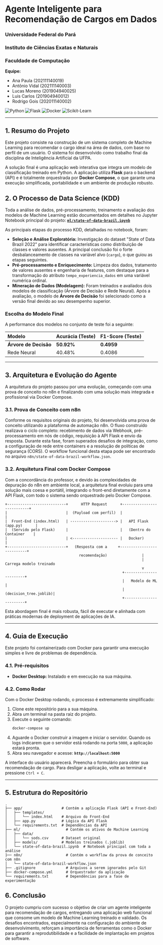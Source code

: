  # Agente Inteligente para Recomendação de Cargos em Dados

### Universidade Federal do Pará
### Instituto de Ciências Exatas e Naturais
### Faculdade de Computação

**Equipe:**
* Ana Paula (202111140019)
* Antônio Vidal (202111140003)
* Lucas Moreno (201904940025)
* Luis Carlos (201904940012)
* Rodrigo Gois (202011140002)

![Python](https://img.shields.io/badge/Python-3.9-blue.svg)
![Flask](https://img.shields.io/badge/Flask-2.0-lightgrey.svg)
![Docker](https://img.shields.io/badge/Docker-Compose-blue.svg)
![Scikit-Learn](https://img.shields.io/badge/scikit--learn-1.3-orange.svg)

---

## 1. Resumo do Projeto

Este projeto consiste na construção de um sistema completo de Machine Learning para recomendar o cargo ideal na área de dados, com base no perfil de um usuário. O sistema foi desenvolvido como trabalho final da disciplina de Inteligência Artificial da UFPA.

A solução final é uma aplicação web interativa que integra um modelo de classificação treinado em Python. A aplicação utiliza **Flask** para o backend (API) e é totalmente orquestrada por **Docker Compose**, o que garante uma execução simplificada, portabilidade e um ambiente de produção robusto.

## 2. O Processo de Data Science (KDD)

Toda a análise de dados, pré-processamento, treinamento e avaliação dos modelos de Machine Learning estão documentados em detalhes no Jupyter Notebook principal do projeto:
**[`ml/state-of-data-brazil.ipynb`](ml/state-of-data-brazil.ipynb)**

As principais etapas do processo KDD, detalhadas no notebook, foram:

* **Seleção e Análise Exploratória:** Investigação do dataset "State of Data Brazil 2022" para identificar características como distribuição de classes e valores ausentes. A principal conclusão foi o forte desbalanceamento de classes na variável alvo (`cargo`), o que guiou as etapas seguintes.
* **Pré-processamento e Enriquecimento:** Limpeza dos dados, tratamento de valores ausentes e engenharia de features, com destaque para a transformação do atributo `tempo_experiencia_dados` em uma variável numérica ordinal.
* **Mineração de Dados (Modelagem):** Foram treinados e avaliados dois modelos de classificação (Árvore de Decisão e Rede Neural). Após a avaliação, o modelo de **Árvore de Decisão** foi selecionado como a versão final devido ao seu desempenho superior.

### Escolha do Modelo Final

A performance dos modelos no conjunto de teste foi a seguinte:

| Modelo              | Acurácia (Teste) | F1-Score (Teste) |
| :------------------ | :--------------- | :--------------- |
| **Árvore de Decisão** | **50.92%** | **0.4959** |
| Rede Neural         | 40.48%           | 0.4086           |

---

## 3. Arquitetura e Evolução do Agente

A arquitetura do projeto passou por uma evolução, começando com uma prova de conceito no n8n e finalizando com uma solução mais integrada e profissional via Docker Compose.

### 3.1. Prova de Conceito com n8n

Conforme os requisitos originais do projeto, foi desenvolvida uma prova de conceito utilizando a plataforma de automação n8n. O fluxo construído realizava o ciclo completo: recebimento de dados via Webhook, pré-processamento em nós de código, requisição à API Flask e envio da resposta. Durante esta fase, foram superados desafios de integração, como a configuração de rede entre containers e a resolução de políticas de segurança (CORS). O workflow funcional desta etapa pode ser encontrado no arquivo `n8n/state-of-data-brazil-workflow.json`.

### 3.2. Arquitetura Final com Docker Compose

Com a concordância do professor, e devido às complexidades de depuração do n8n em ambiente local, a arquitetura final evoluiu para uma solução mais coesa e portátil, integrando o front-end diretamente com a API Flask, com todo o sistema sendo orquestrado pelo Docker Compose.

```
+---------------------------+      HTTP Request      +---------------------------+
|                           |  (Payload com perfil)  |                           |
|  Front-End (index.html)   | ---------------------> |   API Flask (app.py)      |
|  (Servido pelo Flask)     |                        |   (Dentro do Container    |
|                           | <--------------------- |   Docker)                 |
+---------------------------+   (Resposta com a     +---------------------------+
                                  recomendação)                |
                                                               | Carrega modelo treinado
                                                               v
                                                      +------------------------+
                                                      |   Modelo de ML         |
                                                      |   (decision_tree.joblib)|
                                                      +------------------------+
```

Esta abordagem final é mais robusta, fácil de executar e alinhada com práticas modernas de deployment de aplicações de IA.

---

## 4. Guia de Execução

Este projeto foi containerizado com Docker para garantir uma execução simples e livre de problemas de dependência.

### 4.1. Pré-requisitos

* **Docker Desktop:** Instalado e em execução na sua máquina.

### 4.2. Como Rodar

Com o Docker Desktop rodando, o processo é extremamente simplificado:

1.  Clone este repositório para a sua máquina.
2.  Abra um terminal na pasta raiz do projeto.
3.  Execute o seguinte comando:
    ```bash
    docker-compose up
    ```
4.  Aguarde o Docker construir a imagem e iniciar o servidor. Quando os logs indicarem que o servidor está rodando na porta `5000`, a aplicação estará pronta.
5.  Abra seu navegador e acesse: **`http://localhost:5000`**

A interface do usuário aparecerá. Preencha o formulário para obter sua recomendação de cargo. Para desligar a aplicação, volte ao terminal e pressione `Ctrl + C`.

---
## 5. Estrutura do Repositório

```
.
├── app/                  # Contém a aplicação Flask (API e Front-End)
│   ├── templates/
│   │   └── index.html    # Arquivo do Front-End
│   ├── app.py            # Lógica da API Flask
│   └── requirements.txt  # Dependências da API
├── ml/                     # Contém os ativos de Machine Learning
│   ├── data/
│   │   └── sods.csv      # Dataset original
│   ├── models/           # Modelos treinados (.joblib)
│   └── state-of-data-brazil.ipynb  # Notebook principal com toda a análise
├── n8n/                    # Contém o workflow da prova de conceito com n8n
│   └── state-of-data-brazil-workflow.json
├── .gitignore              # Arquivos a serem ignorados pelo Git
├── docker-compose.yml      # Orquestrador da aplicação
└── requirements.txt        # Dependências para a fase de experimentação

```

## 6. Conclusão

O projeto cumpriu com sucesso o objetivo de criar um agente inteligente para recomendação de cargos, entregando uma aplicação web funcional que consome um modelo de Machine Learning treinado e validado. Os desafios encontrados, especialmente na configuração do ambiente de desenvolvimento, reforçam a importância de ferramentas como o Docker para garantir a reprodutibilidade e a facilidade de implantação em projetos de software.
